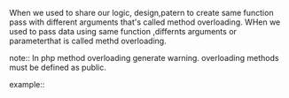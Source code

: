<!-- 4. What is overloading-->

When we used to share our logic, design,patern to create same function pass with different arguments that's called method overloading.
WHen we used to pass data using same function ,differnts arguments or parameterthat is called methd overloading.

note:: In php method overloading generate warning.
overloading methods must be defined as public.


example::
<?php
class Calculator
{

     public function add($numbers)
     {
        $sum = 0;
        foreach ($numbers as $number)
         {
            $sum += $number;
        }
        return $sum;
    }
}
?>

